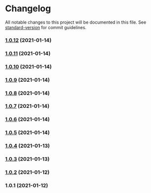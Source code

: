 # Changelog

All notable changes to this project will be documented in this file. See [standard-version](https://github.com/conventional-changelog/standard-version) for commit guidelines.

### [1.0.12](https://github.com/SlDo/skylite-cli/compare/v1.0.11...v1.0.12) (2021-01-14)

### [1.0.11](https://github.com/SlDo/skylite-cli/compare/v1.0.10...v1.0.11) (2021-01-14)

### [1.0.10](https://github.com/SlDo/skylite-cli/compare/v1.0.9...v1.0.10) (2021-01-14)

### [1.0.9](https://github.com/SlDo/skylite-cli/compare/v1.0.8...v1.0.9) (2021-01-14)

### [1.0.8](https://github.com/SlDo/skylite-cli/compare/v1.0.7...v1.0.8) (2021-01-14)

### [1.0.7](https://github.com/SlDo/skylite-cli/compare/v1.0.6...v1.0.7) (2021-01-14)

### [1.0.6](https://github.com/SlDo/skylite-cli/compare/v1.0.5...v1.0.6) (2021-01-14)

### [1.0.5](https://github.com/SlDo/skylite-cli/compare/v1.0.4...v1.0.5) (2021-01-14)

### [1.0.4](https://github.com/SlDo/skylite-cli/compare/v1.0.3...v1.0.4) (2021-01-13)

### [1.0.3](https://github.com/SlDo/sncli/compare/v1.0.2...v1.0.3) (2021-01-13)

### [1.0.2](https://github.com/SlDo/sncli/compare/v1.0.1...v1.0.2) (2021-01-12)

### 1.0.1 (2021-01-12)
